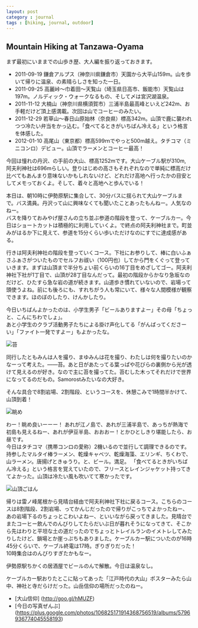 ```yaml
---
layout: post
category : journal
tags : [hiking, journal, outdoor]
---
```

## Mountain Hiking at Tanzawa-Oyama

まず最初にいままでの山歩き歴、大人編を振り返っておきます。

* 2011-09-19 鎌倉アルプス（神奈川県鎌倉市）天園から大平山159m。山を歩いて帰りに温泉、の素晴らしさを知った一日。
* 2011-09-25 高麗峠〜巾着田〜天覧山（埼玉県日高市、飯能市）天覧山は197m。ノルディック・ウォークなるもの、そして〆は宮沢湖温泉。
* 2011-11-12 大楠山（神奈川県横須賀市）三浦半島最高峰といえど242m、お手軽だけど頂上感満載。次回は山でコーヒーのみたい。
* 2011-12-29 若草山〜春日山原始林（奈良県）標高342m。山頂で鹿に襲われつつ冷たい弁当をかっ込む。「食べてるときがいちばん冷える」という格言を体感した。
* 2012-01-10 高尾山（東京都）標高599ｍでやっと500m越え。タチコマ（ミニコンロ）デビュー。山頂でラーメンとコーヒー最高！

今回は憧れの丹沢、の手前の大山、標高1252mです。大山ケーブル駅が310m, 阿夫利神社は696mらしい。登りはじめの高さもそれぞれなので単純に標高だけ比べてもあんまり意味ないかもしれないけど、どれだけ高地へ行ったかの目安としてメモっておくよ。そして、着々と高地へと歩んでいる！

本日は、朝10時に伊勢原駅に集合して、30分バスに揺られて大山ケーブルまで。バス満員。丹沢って山に興味なくても聞いたことあったもんねー。人気なのねー。  
バスを降りておみやげ屋さんの立ち並ぶ参道の階段を登って、ケーブルカー。今日はショートカットは積極的に利用していくよ。で終点の阿夫利神社まで。町並みがはるか下に見えて、参道を15分くらい歩いただけなのにすでに達成感がある。

行きは阿夫利神社の階段を登っていくコース。下社にお参りして、棒に白いふぁさふぁさがついたものでセルフお祓い（100円也）してから門をくぐって登っていきます。まずは山頂まで半分ちょい前くらいの16丁目をめざしてゴー。阿夫利神社下社が1丁目で、山頂が28丁目なんだって。最初の階段からかなり急坂なのだけど、ひたすら急な岩の道が続きます。山道歩き慣れていないので、岩場って頭使うよね。前にも後ろにも、すれちがう人も常にいて、様々な人間模様が観察できます。ほのぼのしたり、けんかしたり。

今日いちばんよかったのは、小学生男子「ビールありますよー」その母「ちょっと、こんにちわでしょ」。  
あと小学生のクラブ活動男子たちによる掛け声化してる「がんばってくださーい」「ファイト一発ですよー」もよかったな。

![苔](https://lh3.googleusercontent.com/-UdhpicY0VqA/UHLc5imGorI/AAAAAAAAS2A/ARIQTNaSXMU/s576/2012-10-08+11.41.31.jpg)

同行したともみんは人を撮り、まゆみんは花を撮り、わたしは何を撮りたいのかなーって考えた。――苔。あと日があたってる葉っぱや花びらの裏側から光が透けて見えるのが好き。なので主に苔を撮ってた。苔むした木ってそれだけで世界になってるのだもの。Samorostみたいなの大好き。

そんな具合で8割岩場、2割階段、というコースを、休憩こみで1時間半かけて、山頂到着！

![眺め](https://lh6.googleusercontent.com/-DCFy7hVY2Oo/UHLeAEdHcjI/AAAAAAAAS3o/73uhdfwTJfk/s576/2012-10-08+13.05.56.jpg)

わー！眺め良いーーー！
あれが江ノ島で、あれが三浦半島で、あっちが熱海で初島も見えるねー、あれが伊豆半島、おおおー！とかひとしきり堪能したら、お昼です。  
今日はタチコマ（携帯コンロの愛称）2機いるので並行して調理できるのです。持参したマルタイ棒ラーメン、乾燥キャベツ、乾燥海藻、エリンギ、ちくわで、山ラーメン。唐揚げときゅうり。と、ビール。満足。
「食べてるときがいちばん冷える」という格言を覚えていたので、フリースとレインジャケット持ってきてよかった。山頂は冷たい風も吹いてて寒かったです。

![山頂ごはん](https://lh5.googleusercontent.com/-xG_v7VYNdco/UHLeirxQkGI/AAAAAAAAS5I/ziTtMXS4ohI/s576/2012-10-08+13.31.47.jpg)

帰りは雷ノ峰尾根から見晴台経由で阿夫利神社下社に戻るコース。こちらのコースは8割階段、2割岩場、ってかんじだったので帰りがこっちでよかったねー、あの岩場下るのちょっとこわいよねー、といいながら戻ってきました。見晴台でまたコーヒー飲んでのんびりしてたらだいぶ日が暮れそうになってきて、そこから先はわりと平坦な土の道だったのでちょっとトレイルランのイメトレしてみたりしたけど、鎖場とか崖っぷちもありました。ケーブルカー駅についたのが16時45分くらいで、ケーブル終電は17時。ぎりぎりだった！  
10時集合はのんびりすぎたかもなー。

伊勢原駅ちかくの居酒屋でビールのんで解散。今日は温泉なし。

ケーブルカー駅おりたとこに貼ってあった「江戸時代の大山」ポスターみたら山中、神社と寺だらけだった。山岳信仰の場所だったのねー。

* [大山信仰] (http://goo.gl/hMUZF)
* [今日の写真ぜんぶ] (https://plus.google.com/photos/106825171914368756519/albums/5796936774045558193)


